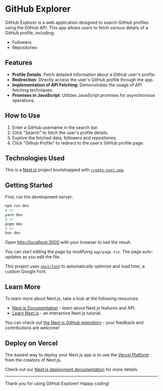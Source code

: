 # GitHub Explorer

GitHub Explorer is a web application designed to search GitHub profiles using the GitHub API. This app allows users to fetch various details of a GitHub profile, including:

- Followers
- Repositories

## Features

- **Profile Details**: Fetch detailed information about a GitHub user's profile.
- **Redirection**: Directly access the user's GitHub profile through the app.
- **Implementation of API Fetching**: Demonstrates the usage of API fetching techniques.
- **Promises in JavaScript**: Utilizes JavaScript promises for asynchronous operations.

## How to Use

1. Enter a GitHub username in the search bar.
2. Click "Search" to fetch the user's profile details.
3. Explore the fetched data, followers and repositories.
4. Click "Github Profile" to redirect to the user's GitHub profile page.

## Technologies Used

This is a [Next.js](https://nextjs.org/) project bootstrapped with [`create-next-app`](https://github.com/vercel/next.js/tree/canary/packages/create-next-app).

## Getting Started

First, run the development server:

```bash
npm run dev
# or
yarn dev
# or
pnpm dev
# or
bun dev
```

Open [http://localhost:3000](http://localhost:3000) with your browser to see the result.

You can start editing the page by modifying `app/page.tsx`. The page auto-updates as you edit the file.

This project uses [`next/font`](https://nextjs.org/docs/basic-features/font-optimization) to automatically optimize and load Inter, a custom Google Font.

## Learn More

To learn more about Next.js, take a look at the following resources:

- [Next.js Documentation](https://nextjs.org/docs) - learn about Next.js features and API.
- [Learn Next.js](https://nextjs.org/learn) - an interactive Next.js tutorial.

You can check out [the Next.js GitHub repository](https://github.com/vercel/next.js/) - your feedback and contributions are welcome!

## Deploy on Vercel

The easiest way to deploy your Next.js app is to use the [Vercel Platform](https://vercel.com/new?utm_medium=default-template&filter=next.js&utm_source=create-next-app&utm_campaign=create-next-app-readme) from the creators of Next.js.

Check out our [Next.js deployment documentation](https://nextjs.org/docs/deployment) for more details.

---

Thank you for using GitHub Explorer! Happy coding!
